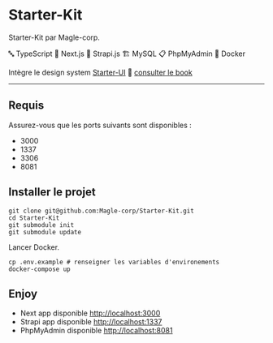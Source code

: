 # Starter-Kit

Starter-Kit par Magle-corp.

🔤 TypeScript  🚀 Next.js  🎩 Strapi.js  🏗 MySQL  📋 PhpMyAdmin  🐋 Docker 

Intègre le design system [Starter-UI](https://github.com/Magle-corp/Starter-UI) 🎉 [consulter le book](http://storybook.magle-staging.ovh)

___

## Requis

Assurez-vous que les ports suivants sont disponibles :
- 3000
- 1337
- 3306
- 8081

## Installer le projet

```shell
git clone git@github.com:Magle-corp/Starter-Kit.git
cd Starter-Kit
git submodule init
git submodule update
```

Lancer Docker.
```shell
cp .env.example # renseigner les variables d'environements
docker-compose up
```

## Enjoy
- Next app disponible [http://localhost:3000](http://localhost:3000)
- Strapi app disponible [http://localhost:1337](http://localhost:1337)
- PhpMyAdmin disponible [http://localhost:8081](http://localhost:8081)
